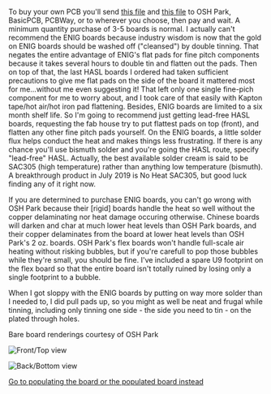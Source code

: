 To buy your own PCB you'll send [this file](https://github.com/kenneth558/plant_resistance_primary_perception/blob/Free/Where%20to%20find%20everything%20for%20making%20your%20own%20GWAAMC%20device/Files%20you%20need%20relative%20to%20the%20printed%20circuit%20board/Rev%208%20in%20progress/uno%20shield%20v1.0%20PCB%20gerbers.zip) and [this file](https://github.com/kenneth558/plant_resistance_primary_perception/blob/Free/Where%20to%20find%20everything%20for%20making%20your%20own%20GWAAMC%20device/Files%20you%20need%20relative%20to%20the%20printed%20circuit%20board/Rev%208%20in%20progress/Quantum%20MCP4262-502%2025x%20expansion%20flex%20for%20GWAAM-Sea%20Aid%20gerbers.zip) to OSH Park, BasicPCB, PCBWay, or to wherever you choose, then pay and wait.  A minimum quantity purchase of 3-5 boards is normal.  I actually can't recommend the ENIG boards because industry wisdom is now that the gold on ENIG boards should be washed off ("cleansed") by double tinning.  That negates the entire advantage of ENIG's flat pads for fine pitch components because it takes several hours to double tin and flatten out the pads.  Then on top of that, the last HASL boards I ordered had taken sufficient precautions to give me flat pads on the side of the board it mattered most for me...without me even suggesting it!  That left only one single fine-pich component for me to worry about, and I took care of that easily with Kapton tape/hot air/hot iron pad flattening.  Besides, ENIG boards are limited to a six month shelf life.  So I'm going to recommend just getting lead-free HASL boards, requesting the fab house try to put flattest pads on top (front), and flatten any other fine pitch pads yourself.  On the ENIG boards, a little solder flux helps conduct the heat and makes things less frustrating.  If there is any chance you'll use bismuth solder and you're going the HASL route, specify "lead-free" HASL.  Actually, the best available solder cream is said to be SAC305 (high temperature) rather than anything low temperature (bismuth).  A breakthrough product in July 2019 is No Heat SAC305, but good luck finding any of it right now.

If you are determined to purchase ENIG boards, you can't go wrong with OSH Park because their [rigid] boards handle the heat so well without the copper delaminating nor heat damage occuring otherwise.  Chinese boards will darken and char at much lower heat levels than OSH Park boards, and their copper delaminates from the board at lower heat levels than OSH Park's 2 oz. boards.  OSH Park's flex boards won't handle full-scale air heating without risking bubbles, but if you're carefull to pop those bubbles while they're small, you should be fine.  I've included a spare U9 footprint on the flex board so that the entire board isn't totally ruined by losing only a single footprint to a bubble.

When I got sloppy with the ENIG boards by putting on way more solder than I needed to, I did pull pads up, so you might as well be neat and frugal while tinning, including only tinning one side - the side you need to tin - on the plated through holes.

Bare board renderings courtesy of OSH Park

![Front/Top view](https://644db4de3505c40a0444-327723bce298e3ff5813fb42baeefbaa.ssl.cf1.rackcdn.com/90c327db9cd56a07acc9f059464e7816.png)

![Back/Bottom view](https://644db4de3505c40a0444-327723bce298e3ff5813fb42baeefbaa.ssl.cf1.rackcdn.com/4aa59573b7d443a1ad0f331b95efef3a.png)

[Go to populating the board or the populated board instead](https://github.com/kenneth558/plant_resistance_primary_perception/tree/Free/Where%20to%20find%20everything%20for%20making%20your%20own%20GWAAMC%20device)
